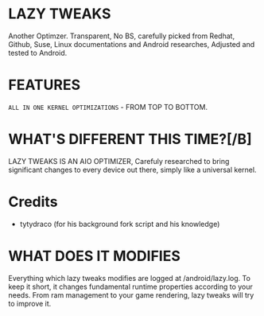 # LAZY TWEAKS
Another Optimzer.  Transparent, No BS, carefully picked from Redhat, Github, Suse, Linux documentations and Android researches, Adjusted and tested to Android.

# FEATURES
`ALL IN ONE KERNEL OPTIMIZATIONS` - FROM TOP TO BOTTOM.

# WHAT'S DIFFERENT THIS TIME?[/B]
LAZY TWEAKS IS AN AIO OPTIMIZER, Carefuly researched to bring significant changes to every device out there, simply like a universal kernel. 

# Credits
* tytydraco (for his background fork script and his knowledge)

# WHAT DOES IT MODIFIES
Everything which lazy tweaks modifies are logged at /android/lazy.log. To keep it short, it changes fundamental runtime properties according to your needs. From ram management to your game rendering, lazy tweaks will try to improve it.

